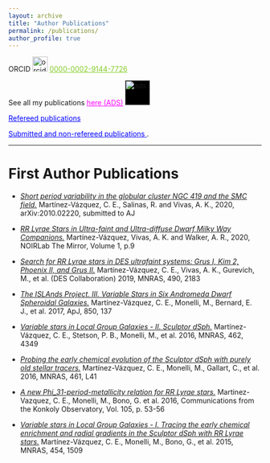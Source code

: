 ```yaml
---
layout: archive
title: "Author Publications"
permalink: /publications/
author_profile: true
---
```

ORCID <img src="https://orcid.org/assets/vectors/orcid.logo.icon.svg" alt="orcid" width="30"/> <a href="https://orcid.org/0000-0002-9144-7726" style="color:#84CC27">0000-0002-9144-7726</a>

See all my publications <a href="https://ui.adsabs.harvard.edu/search/q=%20%20author%3A%22Mart%C3%ADnez-V%C3%A1zquez%2C%20C.%20E.%22&sort=date%20desc%2C%20bibcode%20desc&p_=0" style="color:magenta">here (ADS)</a> <img src="https://ui.adsabs.harvard.edu/styles/img/transparent_logo.svg" alt="ads" width="50" style="background-color:#000000"/>

<a href="https://ui.adsabs.harvard.edu/search/filter_property_fq_property=AND&filter_property_fq_property=property%3A%22refereed%22&fq=%7B!type%3Daqp%20v%3D%24fq_property%7D&fq_property=(property%3A%22refereed%22)&q=%20%20author%3A%22Mart%C3%ADnez-V%C3%A1zquez%2C%20C.%20E.%22&sort=date%20desc%2C%20bibcode%20desc&p_=0" style="color:blue"> Refereed publications </a>
 
<a href="https://ui.adsabs.harvard.edu/search/filter_property_fq_property=AND&filter_property_fq_property=property%3A%22notrefereed%22&fq=%7B!type%3Daqp%20v%3D%24fq_property%7D&fq_property=(property%3A%22notrefereed%22)&q=%20%20author%3A%22Mart%C3%ADnez-V%C3%A1zquez%2C%20C.%20E.%22&sort=date%20desc%2C%20bibcode%20desc&p_=0" style="color:blue"> Submitted and non-refereed publications </a>.

<!--
<h1>First Author Publications</h1>
{% if author.googlescholar %}
  You can also find my articles on <u><a href="{{author.googlescholar}}">my Google Scholar profile</a>.</u>
{% endif %}
{% include base_path %}
{% for post in site.publications reversed %}
  {% include archive-single.html %}
{% endfor %}
-->

---

First Author Publications
=========================

* [*Short period variability in the globular cluster NGC 419 and the SMC field.*](https://ui.adsabs.harvard.edu/abs/2020arXiv201002220M/abstract)
Martínez-Vázquez, C. E., Salinas, R. and Vivas, A. K., 2020, arXiv:2010.02220, submitted to AJ

* [*RR Lyrae Stars in Ultra-faint and Ultra-diffuse Dwarf Milky Way Companions.*](https://ui.adsabs.harvard.edu/abs/2020Mirro...1....9M/abstract)
Martínez-Vázquez, Vivas, A. K. and Walker, A. R., 2020, NOIRLab The Mirror, Volume 1, p.9

* [*Search for RR Lyrae stars in DES ultrafaint systems: Grus I, Kim 2, Phoenix II, and Grus II.*](https://ui.adsabs.harvard.edu/abs/2019MNRAS.490.2183M/abstract)
Martínez-Vázquez, C. E., Vivas, A. K., Gurevich, M., et al. (DES Collaboration) 2019, MNRAS, 490, 2183

* [*The ISLAnds Project. III. Variable Stars in Six Andromeda Dwarf Spheroidal Galaxies.*](https://ui.adsabs.harvard.edu/abs/2017ApJ...850..137M/abstract)
Martínez-Vázquez, C. E., Monelli, M., Bernard, E. J., et al. 2017, ApJ, 850, 137

* [*Variable stars in Local Group Galaxies - II. Sculptor dSph.*](https://ui.adsabs.harvard.edu/abs/2016MNRAS.462.4349M/abstract)
Martínez-Vázquez, C. E., Stetson, P. B., Monelli, M., et al. 2016, MNRAS, 462, 4349

* [*Probing the early chemical evolution of the Sculptor dSph with purely old stellar tracers.*](https://ui.adsabs.harvard.edu/abs/2016MNRAS.461L..41M/abstract)
Martínez-Vázquez, C. E., Monelli, M., Gallart, C., et al. 2016, MNRAS, 461, L41

* [*A new Phi_31-period-metallicity relation for RR Lyrae stars.*](https://ui.adsabs.harvard.edu/abs/2016CoKon.105...53M/abstract)
Martinez-Vazquez, C. E., Monelli, M., Bono, G. et al. 2016, Communications from the Konkoly Observatory, Vol. 105, p. 53-56

* [*Variable stars in Local Group Galaxies - I. Tracing the early chemical enrichment and radial gradients in the Sculptor dSph with RR Lyrae stars.*](https://ui.adsabs.harvard.edu/abs/2015MNRAS.454.1509M/abstract)
Martínez-Vázquez, C. E., Monelli, M., Bono, G., et al. 2015, MNRAS, 454, 1509



